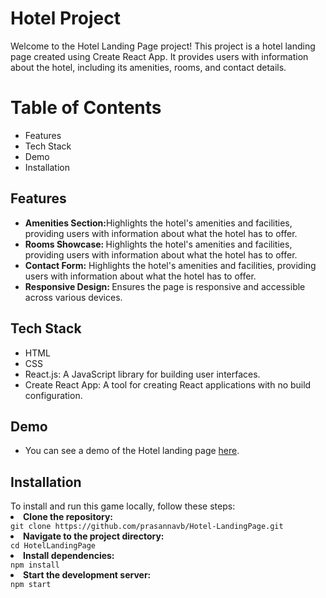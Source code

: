 # Hotel Project

<p>Welcome to the Hotel Landing Page project! This project is a hotel landing page created using Create React App. It provides users with information about the hotel, including its amenities, rooms, and contact details.</p>

<h1>Table of Contents</h1>
<ul>
  <li>Features</li>
  <li>Tech Stack</li>
  <li>Demo</li>
  <li>Installation</li>
</ul>

<h2>Features</h2>
<ul>
  <li><b>Amenities Section:</b>Highlights the hotel's amenities and facilities, providing users with information about what the hotel has to offer.</li>
  <li><b>Rooms Showcase:  </b>Highlights the hotel's amenities and facilities, providing users with information about what the hotel has to offer.</li>
  <li><b>Contact Form:</b>  Highlights the hotel's amenities and facilities, providing users with information about what the hotel has to offer.</li>
  <li><b>Responsive Design: </b>  Ensures the page is responsive and accessible across various devices.</li>
</ul>

<h2>Tech Stack</h2>
<ul>
  <li>HTML</li>
  <li>CSS</li>
  <li>React.js: A JavaScript library for building user interfaces.</li>
  <li>Create React App: A tool for creating React applications with no build configuration.</li>
</ul>

<h2>Demo</h2>
<ul>
  <li>You can see a demo of the Hotel landing page <a href='https://github.com/prasannavb/Hotel-LandingPage/'>here</a>.</li>
</ul>

<h2>Installation</h2>
<span>To install and run this game locally, follow these steps:</span>
<li><b>Clone the repository:</b></li>
<code>git clone https://github.com/prasannavb/Hotel-LandingPage.git</code><br/>
<li><b>Navigate to the project directory:</b></li>
<code>cd HotelLandingPage</code><br/>
<li><b>Install dependencies:</b></li>
<code>npm install</code><br/>
<li><b>Start the development server:</b></li>
<code>npm start</code><br/>


